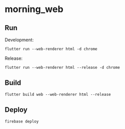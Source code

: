 # morning_web

## Run

Development:
```
flutter run --web-renderer html -d chrome
```

Release:
```
flutter run --web-renderer html --release -d chrome
```

## Build

```
flutter build web --web-renderer html --release
```

## Deploy

```
firebase deploy
```


